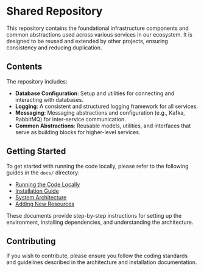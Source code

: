 # Shared Repository

This repository contains the foundational infrastructure components and common abstractions used across various services in our ecosystem. It is designed to be reused and extended by other projects, ensuring consistency and reducing duplication.

## Contents

The repository includes:

- **Database Configuration**: Setup and utilities for connecting and interacting with databases.
- **Logging**: A consistent and structured logging framework for all services.
- **Messaging**: Messaging abstractions and configuration (e.g., Kafka, RabbitMQ) for inter-service communication.
- **Common Abstractions**: Reusable models, utilities, and interfaces that serve as building blocks for higher-level services.

## Getting Started

To get started with running the code locally, please refer to the following guides in the `docs/` directory:

- [Running the Code Locally](./docs/running_locally.md)
- [Installation Guide](./docs/installation.md)
- [System Architecture](./docs/architecture.md)
- [Adding New Resources](./docs/adding_new_resources.md)

These documents provide step-by-step instructions for setting up the environment, installing dependencies, and understanding the architecture.

## Contributing

If you wish to contribute, please ensure you follow the coding standards and guidelines described in the architecture and installation documentation.

